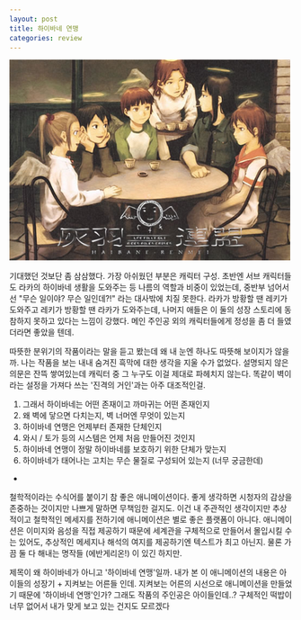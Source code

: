 ```yaml
---
layout: post
title: 하이바네 연맹
categories: review
---
```


<img src="/thumbnails/180307/하이바네연맹.jpeg" width=500 />

기대했던 것보단 좀 삼삼했다. 가장 아쉬웠던 부분은 캐릭터 구성. 초반엔 서브 캐릭터들도 라카의 하이바네 생활을 도와주는 등 나름의 역할과 비중이 있었는데, 중반부 넘어서선 "무슨 일이야? 무슨 일인데?!" 라는 대사밖에 치질 못한다. 라카가 방황할 땐 레키가 도와주고 레키가 방황할 땐 라카가 도와주는데,  나머지 애들은 이 둘의 성장 스토리에 동참하지 못하고 있다는 느낌이 강했다. 메인 주인공 외의 캐릭터들에게 정성을 좀 더 들였더라면 좋았을 텐데.

따뜻한 분위기의 작품이라는 말을 듣고 봤는데 왜 내 눈엔 하나도 따뜻해 보이지가 않을까. 나는 작품을 보는 내내 숨겨진 흑막에 대한 생각을 지울 수가 없었다. 설명되지 않은 의문은 잔뜩 쌓여있는데 캐릭터 중 그 누구도 이걸 제대로 파헤치지 않는다. 똑같이 벽이라는 설정을 가져다 쓰는 '진격의 거인'과는 아주 대조적인걸.

  1. 그래서 하이바네는 어떤 존재이고 까마귀는 어떤 존재인지
  2. 왜 벽에 닿으면 다치는지, 벽 너머엔 무엇이 있는지
  3. 하이바네 연맹은 언제부터 존재한 단체인지
  4. 와시 / 토가 등의 시스템은 언제 처음 만들어진 것인지
  5. 하이바네 연맹이 정말 하이바네를 보호하기 위한 단체가 맞는지
  6. 하이바네가 태어나는 고치는 무슨 물질로 구성되어 있는지 (너무 궁금한데)

-

철학적이라는 수식어를 붙이기 참 좋은 애니메이션이다. 좋게 생각하면 시청자의 감상을 존중하는 것이지만 나쁘게 말하면 무책임한 걸지도. 이건 내 주관적인 생각이지만 추상적이고 철학적인 메세지를 전하기에 애니메이션은 별로 좋은 플랫폼이 아니다. 애니메이션은 이미지와 음성을 직접 제공하기 때문에 세계관을 구체적으로 만들어서 몰입시킬 수는 있어도, 추상적인 메세지나 해석의 여지를 제공하기엔 텍스트가 최고 아닌지. 물론 가끔 둘 다 해내는 명작들 (에반게리온!) 이 있긴 하지만.

제목이 왜 하이바네가 아니고 '하이바네 연맹'일까. 내가 본 이 애니메이션의 내용은 아이들의 성장기 + 지켜보는 어른들 인데. 지켜보는 어른의 시선으로 애니메이션을 만들었기 때문에 '하이바네 연맹'인가? 그래도 작품의 주인공은 아이들인데..? 구체적인 떡밥이 너무 없어서 내가 맞게 보고 있는 건지도 모르겠다
